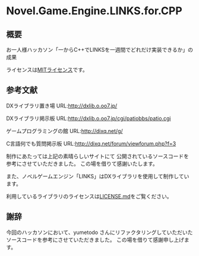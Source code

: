 # Novel.Game.Engine.LINKS.for.CPP
## 概要
お一人様ハッカソン「一からC++でLINKSを一週間でどれだけ実装できるか」の成果

ライセンスは[MITライセンス](./LICENSE.md)です。

## 参考文献

DXライブラリ置き場
URL:http://dxlib.o.oo7.jp/

DXライブラリ掲示板
URL:http://dxlib.o.oo7.jp/cgi/patiobbs/patio.cgi

ゲームプログラミングの館
URL:http://dixq.net/g/

C言語何でも質問掲示板
URL:http://dixq.net/forum/viewforum.php?f=3

制作にあたっては上記の素晴らしいサイトにて
公開されているソースコードを参考にさせていただきました。
この場を借りて感謝いたします。

また、ノベルゲームエンジン「LINKS」はDXライブラリを使用して制作しています。

利用しているライブラリのライセンスは[LICENSE.md](./LICENSE.md)をご覧ください。

## 謝辞

今回のハッカソンにおいて、yumetodo さんにリファクタリングしていただいたソースコードを参考にさせていただきました。
この場を借りて感謝申し上げます。

